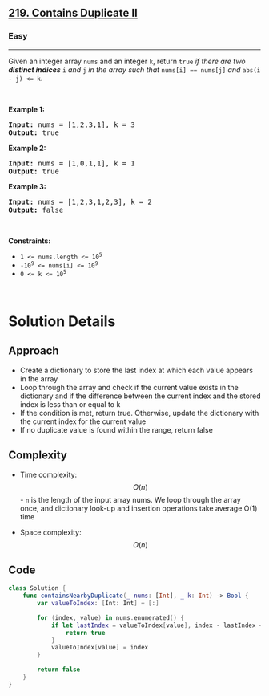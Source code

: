 <h2><a href="https://leetcode.com/problems/contains-duplicate-ii/">219. Contains Duplicate II</a></h2><h3>Easy</h3><hr><div><p>Given an integer array <code>nums</code> and an integer <code>k</code>, return <code>true</code> <em>if there are two <strong>distinct indices</strong> </em><code>i</code><em> and </em><code>j</code><em> in the array such that </em><code>nums[i] == nums[j]</code><em> and </em><code>abs(i - j) &lt;= k</code>.</p>

<p>&nbsp;</p>
<p><strong class="example">Example 1:</strong></p>

<pre><strong>Input:</strong> nums = [1,2,3,1], k = 3
<strong>Output:</strong> true
</pre>

<p><strong class="example">Example 2:</strong></p>

<pre><strong>Input:</strong> nums = [1,0,1,1], k = 1
<strong>Output:</strong> true
</pre>

<p><strong class="example">Example 3:</strong></p>

<pre><strong>Input:</strong> nums = [1,2,3,1,2,3], k = 2
<strong>Output:</strong> false
</pre>

<p>&nbsp;</p>
<p><strong>Constraints:</strong></p>

<ul>
	<li><code>1 &lt;= nums.length &lt;= 10<sup>5</sup></code></li>
	<li><code>-10<sup>9</sup> &lt;= nums[i] &lt;= 10<sup>9</sup></code></li>
	<li><code>0 &lt;= k &lt;= 10<sup>5</sup></code></li>
</ul>
</div>
</br>

# Solution Details

## Approach
- Create a dictionary to store the last index at which each value appears in the array
- Loop through the array and check if the current value exists in the dictionary and if the difference between the current index and the stored index is less than or equal to k
- If the condition is met, return true. Otherwise, update the dictionary with the current index for the current value
- If no duplicate value is found within the range, return false

## Complexity
- Time complexity:
$$O(n)$$ - `n` is the length of the input array nums. We loop through the array once, and dictionary look-up and insertion operations take average O(1) time

- Space complexity:
$$O(n)$$

## Code
```swift
class Solution {
    func containsNearbyDuplicate(_ nums: [Int], _ k: Int) -> Bool {
        var valueToIndex: [Int: Int] = [:]

        for (index, value) in nums.enumerated() {
            if let lastIndex = valueToIndex[value], index - lastIndex <= k {
                return true
            }
            valueToIndex[value] = index
        }

        return false
    }
}
```
